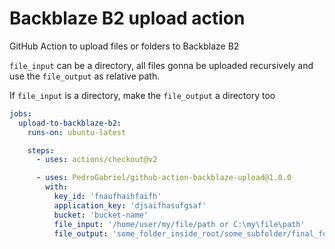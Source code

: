 # Backblaze B2 upload action

GitHub Action to upload files or folders to Backblaze B2

`file_input` can be a directory, all files gonna be uploaded recursively and use the `file_output` as relative path.

If `file_input` is a directory, make the `file_output` a directory too

```yaml
jobs:
  upload-to-backblaze-b2:
    runs-on: ubuntu-latest

    steps:
      - uses: actions/checkout@v2

      - uses: PedroGabriel/github-action-backblaze-upload@1.0.0
        with:
          key_id: 'fnaufhaihfaifh'
          application_key: 'djsaifhasufgsaf'
          bucket: 'bucket-name'
          file_input: '/home/user/my/file/path or C:\my\file\path'
          file_output: 'some_folder_inside_root/some_subfolder/final_folder/file.ext'
```
